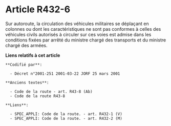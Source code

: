 # Article R432-6

Sur autoroute, la circulation des véhicules militaires se déplaçant en colonnes ou dont les caractéristiques ne sont pas
conformes à celles des véhicules civils autorisés à circuler sur ces voies est admise dans les conditions fixées par arrêté
du ministre chargé des transports et du ministre chargé des armées.

**Liens relatifs à cet article**

	**Codifié par**:

	  - Décret n°2001-251 2001-03-22 JORF 25 mars 2001

	**Anciens textes**:

	  - Code de la route - art. R43-8 (Ab)
	  - Code de la route R43-8

	**Liens**:

	  - SPEC_APPLI: Code de la route. - art. R432-1 (V)
	  - SPEC_APPLI: Code de la route. - art. R432-2 (M)
